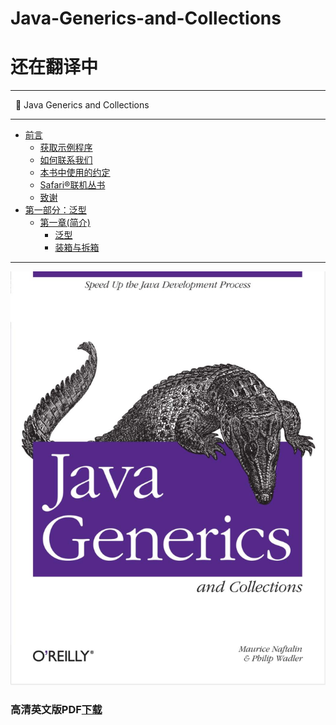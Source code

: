 # Java-Generics-and-Collections
# 还在翻译中

---
  
:book: Java Generics and Collections
 
---

- [前言](Preface.md)
  - [获取示例程序](Preface.md#获取示例程序)
  - [如何联系我们](Preface.md#如何联系我们)
  - [本书中使用的约定](Preface.md#本书中使用的约定)
  - [Safari®联机丛书](Preface.md#Safari®联机丛书)
  - [致谢](Preface.md#致谢)
- [第一部分：泛型](ch1/00_Introduction.md)
  - [第一章(简介)](ch1/00_Introduction.md#第一章(简介))
    - [泛型](ch1/01_Generics.md#泛型) 
    - [装箱与拆箱](ch1/02_Boxing_and_Unboxing.md#装箱与拆箱)

---

![Java Generics and Collections](book.jpg)

### 高清英文版PDF[下载](https://github.com/maskleo/Java-Generics-and-Collections/files/1634266/Java.pdf)
